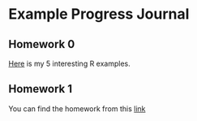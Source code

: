 # Example Progress Journal

## Homework 0

[Here](HW0.html) is my 5 interesting R examples.

## Homework 1

You can find the homework from this [link](HW1.html)
